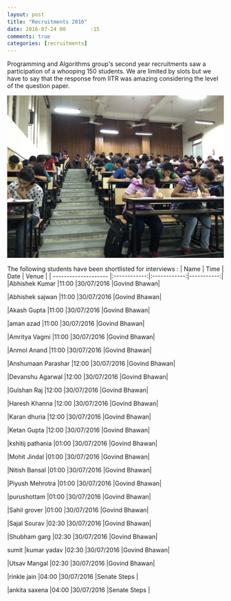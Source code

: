 ```yaml
---
layout: post
title: "Recruitments 2016"
date: 2016-07-24 00        :15
comments: true
categories: [recruitments]
---
```

Programming and Algorithms group's second year recruitments saw a participation of a whooping 150 students. We are limited by slots but we have to say that the response from IITR was amazing considering the level of the question paper.

<img src = "./images/posts/Interview/test.jpg">

The following students have been shortlisted for interviews : 
| Name                 | Time         | Date         | Venue      |
| -------------------- |:------------:|:------------:|-----------:|
|Abhishek Kumar	       |11:00         |30/07/2016	|Govind Bhawan|


|Abhishek sajwan	   |11:00         |30/07/2016	|Govind Bhawan|


|Akash Gupta	       |11:00         |30/07/2016	|Govind Bhawan|


|aman azad             |11:00         |30/07/2016	|Govind Bhawan|


|Amritya Vagmi 	       |11:00         |30/07/2016	|Govind Bhawan|


|Anmol Anand	       |11:00         |30/07/2016	|Govind Bhawan|


|Anshumaan Parashar    |12:00         |30/07/2016	|Govind Bhawan|


|Devanshu Agarwal	   |12:00         |30/07/2016	|Govind Bhawan|


|Gulshan Raj	       |12:00         |30/07/2016	|Govind Bhawan|


|Haresh Khanna	       |12:00         |30/07/2016	|Govind Bhawan|


|Karan dhuria	       |12:00         |30/07/2016	|Govind Bhawan|


|Ketan Gupta	       |12:00         |30/07/2016	|Govind Bhawan|


|kshitij pathania      |01:00         |30/07/2016	|Govind Bhawan|


|Mohit Jindal	       |01:00         |30/07/2016	|Govind Bhawan|


|Nitish Bansal	       |01:00         |30/07/2016	|Govind Bhawan|


|Piyush Mehrotra	   |01:00         |30/07/2016	|Govind Bhawan|


|purushottam	       |01:00         |30/07/2016	|Govind Bhawan|


|Sahil grover	       |01:00         |30/07/2016	|Govind Bhawan|


|Sajal Sourav	       |02:30	      |30/07/2016	|Govind Bhawan|


|Shubham garg	       |02:30	      |30/07/2016	|Govind Bhawan|


sumit |kumar yadav	   |02:30	      |30/07/2016	|Govind Bhawan|


|Utsav Mangal	       |02:30	      |30/07/2016	|Govind Bhawan|


|rinkle jain           |04:00         |30/07/2016	|Senate Steps |

|ankita saxena	       |04:00         |30/07/2016	|Senate Steps |